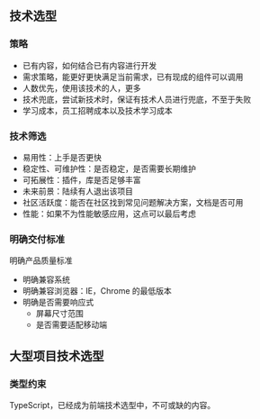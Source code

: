 ## 技术选型

### 策略

- 已有内容，如何结合已有内容进行开发
- 需求策略，能更好更快满足当前需求，已有现成的组件可以调用
- 人数优先，使用该技术的人，更多
- 技术兜底，尝试新技术时，保证有技术人员进行兜底，不至于失败
- 学习成本，员工招聘成本以及技术学习成本

### 技术筛选

- 易用性：上手是否更快
- 稳定性、可维护性：是否稳定，是否需要长期维护
- 可拓展性：插件，库是否足够丰富
- 未来前景：陆续有人退出该项目
- 社区活跃度：能否在社区找到常见问题解决方案，文档是否可用
- 性能：如果不为性能敏感应用，这点可以最后考虑

### 明确交付标准

明确产品质量标准

- 明确兼容系统
- 明确兼容浏览器：IE，Chrome 的最低版本
- 明确是否需要响应式
  - 屏幕尺寸范围
  - 是否需要适配移动端

## 大型项目技术选型

### 类型约束

TypeScript，已经成为前端技术选型中，不可或缺的内容。
